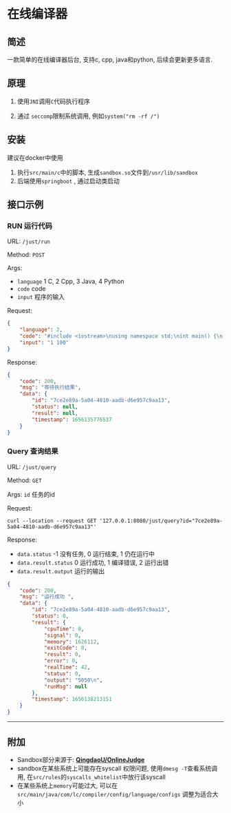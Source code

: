 # 在线编译器

## 简述

一款简单的在线编译器后台, 支持c, cpp, java和python, 后续会更新更多语言.



## 原理

1. 使用``JNI``调用``C``代码执行程序

2. 通过 ``seccomp``限制系统调用, 例如``system("rm -rf /")``



## 安装

建议在docker中使用

1. 执行``src/main/c``中的脚本, 生成``sandbox.so``文件到``/usr/lib/sandbox``
2. 后端使用``springboot`` , 通过启动类启动



## 接口示例



### RUN 运行代码

URL:  ``/just/run``

Method: ``POST``

Args:

* ``language``  1 C, 2 Cpp, 3 Java, 4 Python
* ``code`` code
* ``input`` 程序的输入

Request:

```json
{
    "language": 2,
    "code": "#include <iostream>\nusing namespace std;\nint main() {\n    int a, b;\n    cin >> a >> b;\n    int res = 0;\n    while (a <= b) {\n        res += a;\n        a++;\n    }\n    cout << res << endl;\n    return 0;\n}",
    "input": "1 100"
}
```

Response:

```json
{
    "code": 200,
    "msg": "等待执行结果",
    "data": {
        "id": "7ce2e89a-5a04-4810-aadb-d6e957c9aa13",
        "status": null,
        "result": null,
        "timestamp": 1656135776537
    }
}
```



### Query 查询结果

URL: ``/just/query``

Method:  ``GET``

Args: ``id`` 任务的id

Request:

```
curl --location --request GET '127.0.0.1:8080/just/query?id="7ce2e89a-5a04-4810-aadb-d6e957c9aa13"'
```

Response:

* ``data.status`` -1 没有任务, 0 运行结束, 1 仍在运行中
* ``data.result.status`` 0 运行成功, 1 编译错误, 2 运行出错
* ``data.result.output`` 运行的输出

```json
{
    "code": 200,
    "msg": "运行成功 ",
    "data": {
        "id": "7ce2e89a-5a04-4810-aadb-d6e957c9aa13",
        "status": 0,
        "result": {
            "cpuTime": 0,
            "signal": 0,
            "memory": 1626112,
            "exitCode": 0,
            "result": 0,
            "error": 0,
            "realTime": 42,
            "status": 0,
            "output": "5050\n",
            "runMsg": null
        },
        "timestamp": 1656138213151
    }
}
```



---



## 附加

* Sandbox部分来源于:  [**QingdaoU/OnlineJudge**](https://github.com/QingdaoU/Judger)
* sandbox在某些系统上可能存在syscall 权限问题, 使用``dmesg -T``查看系统调用, 在``src/rules``的``syscalls_whitelist``中放行该syscall
* 在某些系统上``memory``可能过大, 可以在``src/main/java/com/lc/compiler/config/language/configs`` 调整为适合大小